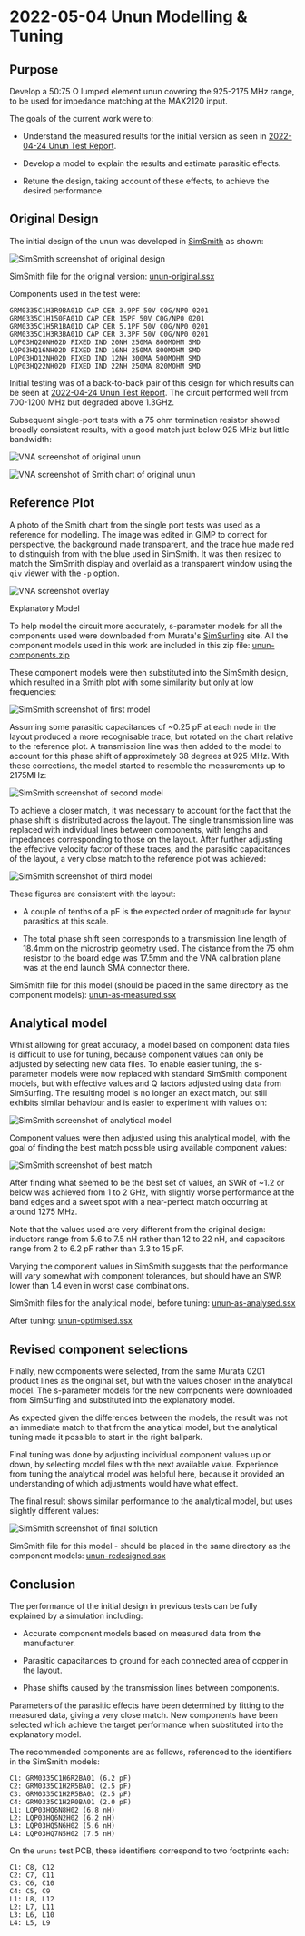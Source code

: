 # 2022-05-04 Unun Modelling & Tuning

## Purpose

Develop a 50:75 Ω lumped element unun covering the 925-2175 MHz range, to be used for impedance matching at the MAX2120 input.

The goals of the current work were to:

* Understand the measured results for the initial version as seen in [2022-04-24 Unun Test Report](../2022-04-24-unun-test).

* Develop a model to explain the results and estimate parasitic effects.

* Retune the design, taking account of these effects, to achieve the desired performance.


## Original Design

The initial design of the unun was developed in [SimSmith](http://www.ae6ty.com/smith_charts.html) as shown:

![SimSmith screenshot of original design](simsmith-original.png)

SimSmith file for the original version: [unun-original.ssx](unun-original.ssx)

Components used in the test were:

```
GRM0335C1H3R9BA01D CAP CER 3.9PF 50V C0G/NP0 0201
GRM0335C1H150FA01D CAP CER 15PF 50V C0G/NP0 0201
GRM0335C1H5R1BA01D CAP CER 5.1PF 50V C0G/NP0 0201
GRM0335C1H3R3BA01D CAP CER 3.3PF 50V C0G/NP0 0201
LQP03HQ20NH02D FIXED IND 20NH 250MA 800MOHM SMD
LQP03HQ16NH02D FIXED IND 16NH 250MA 800MOHM SMD
LQP03HQ12NH02D FIXED IND 12NH 300MA 500MOHM SMD
LQP03HQ22NH02D FIXED IND 22NH 250MA 820MOHM SMD
```

Initial testing was of a back-to-back pair of this design for which results can be seen at [2022-04-24 Unun Test Report](../2022-04-24-unun-test). The circuit performed well from 700-1200 MHz but degraded above 1.3GHz.

Subsequent single-port tests with a 75 ohm termination resistor showed broadly consistent results, with a good match just below 925 MHz but little bandwidth:

![VNA screenshot of original unun](vna-orig.jpeg)

![VNA screenshot of Smith chart of original unun](vna-smith-orig.jpeg)


## Reference Plot

A photo of the Smith chart from the single port tests was used as a reference for modelling. The image was edited in GIMP to correct for perspective, the background made transparent, and the trace hue made red to distinguish from with the blue used in SimSmith. It was then resized to match the SimSmith display and overlaid as a transparent window using the `qiv` viewer with the `-p` option.

![VNA screenshot overlay](vna-overlay.png)

Explanatory Model

To help model the circuit more accurately, s-parameter models for all the components used were downloaded from Murata's [SimSurfing](https://ds.murata.co.jp/simsurfing/?lcid=en-us) site. All the component models used in this work are included in this zip file: [unun-components.zip](unun-components.zip)

These component models were then substituted into the SimSmith design, which resulted in a Smith plot with some similarity but only at low frequencies:

![SimSmith screenshot of first model](simsmith-model1.png)

Assuming some parasitic capacitances of ~0.25 pF at each node in the layout produced a more recognisable trace, but rotated on the chart relative to the reference plot. A transmission line was then added to the model to account for this phase shift of approximately 38 degrees at 925 MHz. With these corrections, the model started to resemble the measurements up to 2175MHz:

![SimSmith screenshot of second model](simsmith-model2.png)

To achieve a closer match, it was necessary to account for the fact that the phase shift is distributed across the layout. The single transmission line was replaced with individual lines between components, with lengths and impedances corresponding to those on the layout. After further adjusting the effective velocity factor of these traces, and the parasitic capacitances of the layout, a very close match to the reference plot was achieved:

![SimSmith screenshot of third model](simsmith-model3.png)

These figures are consistent with the layout:

* A couple of tenths of a pF is the expected order of magnitude for layout parasitics at this scale.

* The total phase shift seen corresponds to a transmission line length of 18.4mm on the microstrip geometry used. The distance from the 75 ohm resistor to the board edge was 17.5mm and the VNA calibration plane was at the end launch SMA connector there.

SimSmith file for this model (should be placed in the same directory as the component models): [unun-as-measured.ssx](unun-as-measured.ssx)


## Analytical model

Whilst allowing for great accuracy, a model based on component data files is difficult to use for tuning, because component values can only be adjusted by selecting new data files. To enable easier tuning, the s-parameter models were now replaced with standard SimSmith component models, but with effective values and Q factors adjusted using data from SimSurfing. The resulting model is no longer an exact match, but still exhibits similar behaviour and is easier to experiment with values on:

![SimSmith screenshot of analytical model](simsmith-analytical.png)

Component values were then adjusted using this analytical model, with the goal of finding the best match possible using available component values:

![SimSmith screenshot of best match](simsmith-best.png)

After finding what seemed to be the best set of values, an SWR of ~1.2 or below was achieved from 1 to 2 GHz, with slightly worse performance at the band edges and a sweet spot with a near-perfect match occurring at around 1275 MHz.

Note that the values used are very different from the original design: inductors range from 5.6 to 7.5 nH rather than 12 to 22 nH, and capacitors range from 2 to 6.2 pF rather than 3.3 to 15 pF.

Varying the component values in SimSmith suggests that the performance will vary somewhat with component tolerances, but should have an SWR lower than 1.4 even in worst case combinations.

SimSmith files for the analytical model, before tuning: [unun-as-analysed.ssx](unun-as-analysed.ssx)

After tuning: [unun-optimised.ssx](unun-optimised.ssx)


## Revised component selections

Finally, new components were selected, from the same Murata 0201 product lines as the original set, but with the values chosen in the analytical model. The s-parameter models for the new components were downloaded from SimSurfing and substituted into the explanatory model.

As expected given the differences between the models, the result was not an immediate match to that from the analytical model, but the analytical tuning made it possible to start in the right ballpark.

Final tuning was done by adjusting individual component values up or down, by selecting model files with the next available value. Experience from tuning the analytical model was helpful here, because it provided an understanding of which adjustments would have what effect.

The final result shows similar performance to the analytical model, but uses slightly different values:

![SimSmith screenshot of final solution](simsmith-final.png)

SimSmith file for this model - should be placed in the same directory as the component models: [unun-redesigned.ssx](unun-redesigned.ssx)


## Conclusion

The performance of the initial design in previous tests can be fully explained by a simulation including:

* Accurate component models based on measured data from the manufacturer.

* Parasitic capacitances to ground for each connected area of copper in the layout.

* Phase shifts caused by the transmission lines between components.

Parameters of the parasitic effects have been determined by fitting to the measured data, giving a very close match. New components have been selected which achieve the target performance when substituted into the explanatory model.

The recommended components are as follows, referenced to the identifiers in the SimSmith models:
```
C1: GRM0335C1H6R2BA01 (6.2 pF)
C2: GRM0335C1H2R5BA01 (2.5 pF)
C3: GRM0335C1H2R5BA01 (2.5 pF)
C4: GRM0335C1H2R0BA01 (2.0 pF)
L1: LQP03HQ6N8H02 (6.8 nH)
L2: LQP03HQ6N2H02 (6.2 nH)
L3: LQP03HQ5N6H02 (5.6 nH)
L4: LQP03HQ7N5H02 (7.5 nH)
```

On the `ununs` test PCB, these identifiers correspond to two footprints each:
```
C1: C8, C12
C2: C7, C11
C3: C6, C10
C4: C5, C9
L1: L8, L12
L2: L7, L11
L3: L6, L10
L4: L5, L9
```

